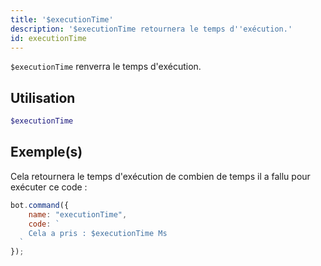 ```yaml
---
title: '$executionTime'
description: '$executionTime retournera le temps d''exécution.'
id: executionTime
---
```


`$executionTime` renverra le temps d'exécution.

## Utilisation

```php
$executionTime
```

## Exemple(s)

Cela retournera le temps d'exécution de combien de temps il a fallu pour exécuter ce code :

```javascript
bot.command({
    name: "executionTime",
    code: `
    Cela a pris : $executionTime Ms
  `
});
```